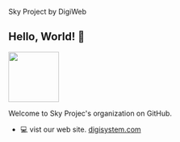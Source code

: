 Sky Project by DigiWeb


## Hello, World! :wave:
<p align="left">
  <img src="https://avatars.githubusercontent.com/u/121025798?s=200&v=4" width="100">
</p>

Welcome to Sky Projec's organization on GitHub.

* :computer: vist our web site. [digisystem.com](https://www.digisystem.com/)
